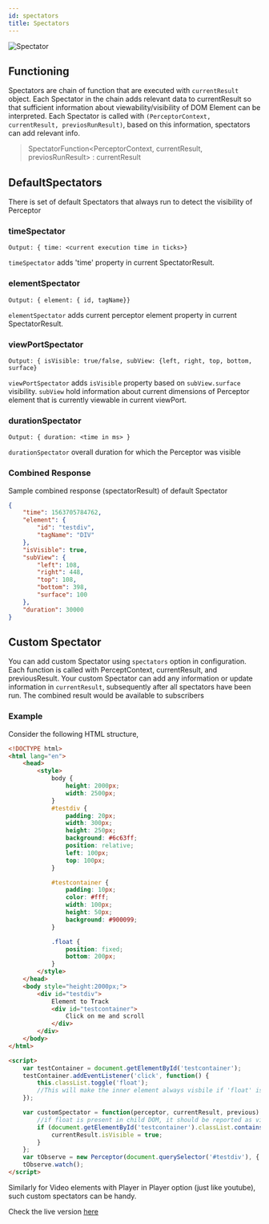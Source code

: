 ```yaml
---
id: spectators
title: Spectators
---
```


![Spectator](/img/spectator.png)

## Functioning

Spectators are chain of function that are executed with `currentResult` object. Each Spectator in the chain adds relevant data to currentResult so that sufficient information about viewability/visibility of DOM Element can be interpreted. Each Spectator is called with `(PerceptorContext, currentResult, previosRunResult)`, based on this information, spectators can add relevant info.

> SpectatorFunction<PerceptorContext, currentResult, previosRunResult> : currentResult

## DefaultSpectators

There is set of default Spectators that always run to detect the visibility of Perceptor

### timeSpectator

`Output: { time: <current execution time in ticks>}`

`timeSpectator` adds 'time' property in current SpectatorResult.

### elementSpectator

`Output: { element: { id, tagName}}`

`elementSpectator` adds current perceptor element property in current SpectatorResult.

### viewPortSpectator

`Output: { isVisible: true/false, subView: {left, right, top, bottom, surface}`

`viewPortSpectator` adds `isVisible` property based on `subView.surface` visibility. `subView` hold information about current dimensions of Perceptor element that is currently viewable in current viewPort.

### durationSpectator

`Output: { duration: <time in ms> }`

`durationSpectator` overall duration for which the Perceptor was visible

### Combined Response

Sample combined response (spectatorResult) of default Spectator

```json
{
	"time": 1563705784762,
	"element": {
		"id": "testdiv",
		"tagName": "DIV"
	},
	"isVisible": true,
	"subView": {
		"left": 108,
		"right": 448,
		"top": 108,
		"bottom": 398,
		"surface": 100
	},
	"duration": 30000
}
```

## Custom Spectator

You can add custom Spectator using `spectators` option in configuration. Each function is called with PerceptContext, currentResult, and previousResult. Your custom Spectator can add any information or update information in `currentResult`, subsequently after all spectators have been run. The combined result would be available to subscribers

### Example

Consider the following HTML structure,

```html
<!DOCTYPE html>
<html lang="en">
	<head>
		<style>
			body {
				height: 2000px;
				width: 2500px;
			}
			#testdiv {
				padding: 20px;
				width: 300px;
				height: 250px;
				background: #6c63ff;
				position: relative;
				left: 100px;
				top: 100px;
			}

			#testcontainer {
				padding: 10px;
				color: #fff;
				width: 100px;
				height: 50px;
				background: #900099;
			}

			.float {
				position: fixed;
				bottom: 200px;
			}
		</style>
	</head>
	<body style="height:2000px;">
		<div id="testdiv">
			Element to Track
			<div id="testcontainer">
				Click on me and scroll
			</div>
		</div>
	</body>
</html>
```

```html
<script>
	var testContainer = document.getElementById('testcontainer');
	testContainer.addEventListener('click', function() {
		this.classList.toggle('float');
		//This will make the inner element always visbile if 'float' is added
	});

	var customSpectator = function(perceptor, currentResult, previous) {
		//if float is present in child DOM, it should be reported as visibile
		if (document.getElementById('testcontainer').classList.contains('float')) {
			currentResult.isVisible = true;
		}
	};
	var tObserve = new Perceptor(document.querySelector('#testdiv'), { spectators: [customSpectator] });
	tObserve.watch();
</script>
```

Similarly for Video elements with Player in Player option (just like youtube), such custom spectators can be handy.

Check the live version [here](/sample/customSpectator)

